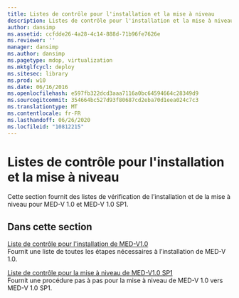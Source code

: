 ```yaml
---
title: Listes de contrôle pour l'installation et la mise à niveau
description: Listes de contrôle pour l'installation et la mise à niveau
author: dansimp
ms.assetid: ccfdde26-4a28-4c14-888d-71b96fe7626e
ms.reviewer: ''
manager: dansimp
ms.author: dansimp
ms.pagetype: mdop, virtualization
ms.mktglfcycl: deploy
ms.sitesec: library
ms.prod: w10
ms.date: 06/16/2016
ms.openlocfilehash: e597fb322dcd3aaa7116a0bc64594664c28349d9
ms.sourcegitcommit: 354664bc527d93f80687cd2eba70d1eea024c7c3
ms.translationtype: MT
ms.contentlocale: fr-FR
ms.lasthandoff: 06/26/2020
ms.locfileid: "10812215"
---
```

# Listes de contrôle pour l'installation et la mise à niveau


Cette section fournit des listes de vérification de l’installation et de la mise à niveau pour MED-V 1.0 et MED-V 1.0 SP1.

## Dans cette section


<a href="" id="med-v-1-0-installation-checklist"></a>[Liste de contrôle pour l'installation de MED-V1.0](med-v-10-installation-checklist.md)  
Fournit une liste de toutes les étapes nécessaires à l’installation de MED-V 1.0.

<a href="" id="med-v-1-0-sp1-upgrade-checklist"></a>[Liste de contrôle pour la mise à niveau de MED-V1.0 SP1](med-v-10-sp1-upgrade-checklistmedv-10-sp1.md)  
Fournit une procédure pas à pas pour la mise à niveau de MED-V 1.0 vers MED-V 1.0 SP1.

 

 





